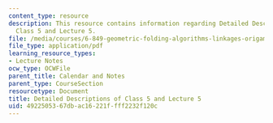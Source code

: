 ```yaml
---
content_type: resource
description: This resource contains information regarding Detailed Descriptions of
  Class 5 and Lecture 5.
file: /media/courses/6-849-geometric-folding-algorithms-linkages-origami-polyhedra-fall-2012/4922505367dbac16221ffff2232f120c_MIT6_849F12_desc05.pdf
file_type: application/pdf
learning_resource_types:
- Lecture Notes
ocw_type: OCWFile
parent_title: Calendar and Notes
parent_type: CourseSection
resourcetype: Document
title: Detailed Descriptions of Class 5 and Lecture 5
uid: 49225053-67db-ac16-221f-fff2232f120c
---
```

